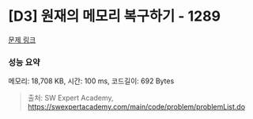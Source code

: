 # [D3] 원재의 메모리 복구하기 - 1289 

[문제 링크](https://swexpertacademy.com/main/code/problem/problemDetail.do?contestProbId=AV19AcoKI9sCFAZN) 

### 성능 요약

메모리: 18,708 KB, 시간: 100 ms, 코드길이: 692 Bytes



> 출처: SW Expert Academy, https://swexpertacademy.com/main/code/problem/problemList.do